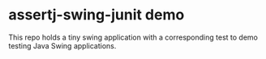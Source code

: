 # assertj-swing-junit demo

This repo holds a tiny swing application with a corresponding test to demo testing Java Swing applications.
